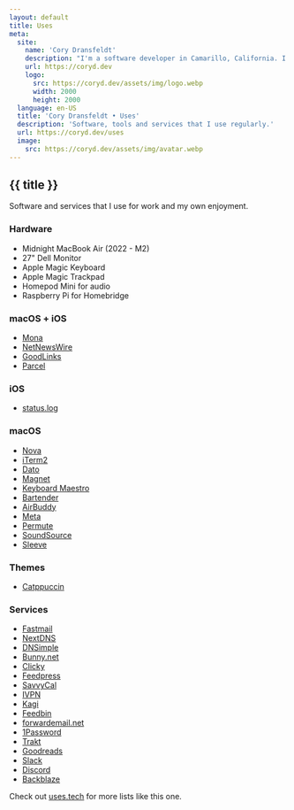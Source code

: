 ```yaml
---
layout: default
title: Uses
meta:
  site:
    name: 'Cory Dransfeldt'
    description: "I'm a software developer in Camarillo, California. I enjoy hanging out with my beautiful family and 4 rescue dogs, technology, automation, music, writing, reading and tv and movies."
    url: https://coryd.dev
    logo:
      src: https://coryd.dev/assets/img/logo.webp
      width: 2000
      height: 2000
  language: en-US
  title: 'Cory Dransfeldt • Uses'
  description: 'Software, tools and services that I use regularly.'
  url: https://coryd.dev/uses
  image:
    src: https://coryd.dev/assets/img/avatar.webp
---
```


<h2
  class="m-0 text-xl font-black leading-tight tracking-normal dark:text-gray-200 md:text-2xl mb-2"
>
  {{ title }}
</h2>

Software and services that I use for work and my own enjoyment.

<h3 className="text-xl font-extrabold leading-9 tracking-tight text-gray-900 dark:text-gray-100 sm:text-2xl sm:leading-10 md:text-4xl md:leading-14">Hardware</h3>

- Midnight MacBook Air (2022 - M2)
- 27" Dell Monitor
- Apple Magic Keyboard
- Apple Magic Trackpad
- Homepod Mini for audio
- Raspberry Pi for Homebridge

<h3 className="text-xl font-extrabold leading-9 tracking-tight text-gray-900 dark:text-gray-100 sm:text-2xl sm:leading-10 md:text-4xl md:leading-14">macOS + iOS</h3>

- [Mona](https://mastodon.social/@MonaApp)
- [NetNewsWire](https://netnewswire.com)
- [GoodLinks](http://goodlinks.app)
- [Parcel](https://parcelapp.net)

<h3 className="text-xl font-extrabold leading-9 tracking-tight text-gray-900 dark:text-gray-100 sm:text-2xl sm:leading-10 md:text-4xl md:leading-14">iOS</h3>

- [status.log](https://apps.apple.com/ca/app/status-log/id6444921793)

<h3 className="text-xl font-extrabold leading-9 tracking-tight text-gray-900 dark:text-gray-100 sm:text-2xl sm:leading-10 md:text-4xl md:leading-14">macOS</h3>

- [Nova](https://nova.app)
- [iTerm2](https://iterm2.com)
- [Dato](https://sindresorhus.com/dato)
- [Magnet](https://magnet.crowdcafe.com)
- [Keyboard Maestro](https://www.keyboardmaestro.com)
- [Bartender](https://www.macbartender.com)
- [AirBuddy](https://v2.airbuddy.app)
- [Meta](https://www.nightbirdsevolve.com/meta)
- [Permute](https://software.charliemonroe.net/permute)
- [SoundSource](https://rogueamoeba.com/soundsource)
- [Sleeve](https://replay.software/sleeve)

<h3 className="text-xl font-extrabold leading-9 tracking-tight text-gray-900 dark:text-gray-100 sm:text-2xl sm:leading-10 md:text-4xl md:leading-14">Themes</h3>

- [Catppuccin](https://github.com/catppuccin)

<h3 className="text-xl font-extrabold leading-9 tracking-tight text-gray-900 dark:text-gray-100 sm:text-2xl sm:leading-10 md:text-4xl md:leading-14">Services</h3>

- <a onclick="clicky.goal('Referral: Fastmail')" href="https://ref.fm/u30190984">Fastmail</a>
- <a onclick="clicky.goal('Referral: nextDNS')" href="https://nextdns.io/?from=m56mt3z6">NextDNS</a>
- <a onclick="clicky.goal('Referral: DNSimple')" href="https://dnsimple.com/r/3a7cbb9e15df8f">DNSimple</a>
- <a onclick="clicky.goal('Referral: Bunny.net')" href="https://bunny.net?ref=revw3mehej">Bunny.net</a>
- <a onclick="clicky.goal('Referral: Clicky')" href="https://clicky.com/101424044">Clicky</a>
- <a onclick="clicky.goal('Referral: Feedpress')" href="https://feedpress.com/?affid=34370">Feedpress</a>
- [SavvyCal](https://savvycal.com)
- [IVPN](https://www.ivpn.net)
- [Kagi](https://kagi.com)
- [Feedbin](https://feedbin.com)
- [forwardemail.net](https://forwardemail.net)
- [1Password](https://1password.com)
- [Trakt](https://trakt.tv)
- [Goodreads](https://goodreads.com)
- [Slack](http://slack.com)
- [Discord](http://discord.com)
- [Backblaze](https://www.backblaze.com/cloud-backup)

Check out [uses.tech](https://uses.tech) for more lists like this one.
